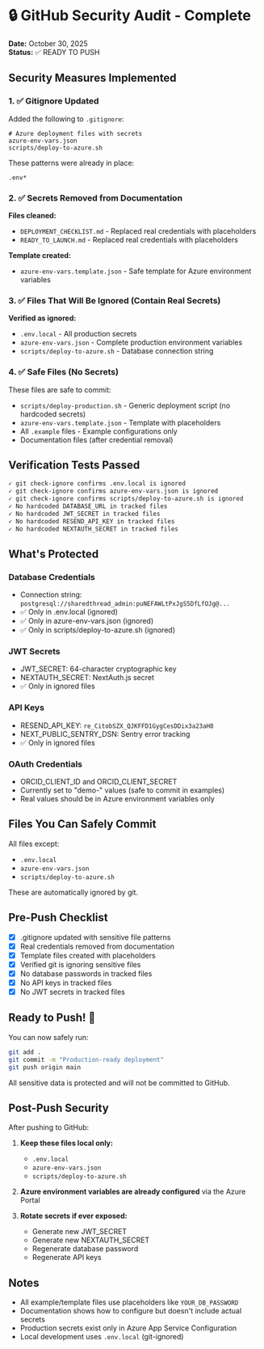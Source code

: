 # 🔒 GitHub Security Audit - Complete

**Date:** October 30, 2025  
**Status:** ✅ READY TO PUSH

## Security Measures Implemented

### 1. ✅ Gitignore Updated
Added the following to `.gitignore`:
```
# Azure deployment files with secrets
azure-env-vars.json
scripts/deploy-to-azure.sh
```

These patterns were already in place:
```
.env*
```

### 2. ✅ Secrets Removed from Documentation

**Files cleaned:**
- `DEPLOYMENT_CHECKLIST.md` - Replaced real credentials with placeholders
- `READY_TO_LAUNCH.md` - Replaced real credentials with placeholders

**Template created:**
- `azure-env-vars.template.json` - Safe template for Azure environment variables

### 3. ✅ Files That Will Be Ignored (Contain Real Secrets)

**Verified as ignored:**
- `.env.local` - All production secrets
- `azure-env-vars.json` - Complete production environment variables
- `scripts/deploy-to-azure.sh` - Database connection string

### 4. ✅ Safe Files (No Secrets)

These files are safe to commit:
- `scripts/deploy-production.sh` - Generic deployment script (no hardcoded secrets)
- `azure-env-vars.template.json` - Template with placeholders
- All `.example` files - Example configurations only
- Documentation files (after credential removal)

## Verification Tests Passed

```bash
✓ git check-ignore confirms .env.local is ignored
✓ git check-ignore confirms azure-env-vars.json is ignored  
✓ git check-ignore confirms scripts/deploy-to-azure.sh is ignored
✓ No hardcoded DATABASE_URL in tracked files
✓ No hardcoded JWT_SECRET in tracked files
✓ No hardcoded RESEND_API_KEY in tracked files
✓ No hardcoded NEXTAUTH_SECRET in tracked files
```

## What's Protected

### Database Credentials
- Connection string: `postgresql://sharedthread_admin:puNEFAWLtPxJgS5DfLfOJg@...`
- ✅ Only in .env.local (ignored)
- ✅ Only in azure-env-vars.json (ignored)
- ✅ Only in scripts/deploy-to-azure.sh (ignored)

### JWT Secrets
- JWT_SECRET: 64-character cryptographic key
- NEXTAUTH_SECRET: NextAuth.js secret
- ✅ Only in ignored files

### API Keys
- RESEND_API_KEY: `re_CitobSZX_QJKFFD1GygCesDDix3a23aH8`
- NEXT_PUBLIC_SENTRY_DSN: Sentry error tracking
- ✅ Only in ignored files

### OAuth Credentials
- ORCID_CLIENT_ID and ORCID_CLIENT_SECRET
- Currently set to "demo-" values (safe to commit in examples)
- Real values should be in Azure environment variables only

## Files You Can Safely Commit

All files except:
- `.env.local`
- `azure-env-vars.json` 
- `scripts/deploy-to-azure.sh`

These are automatically ignored by git.

## Pre-Push Checklist

- [x] .gitignore updated with sensitive file patterns
- [x] Real credentials removed from documentation
- [x] Template files created with placeholders
- [x] Verified git is ignoring sensitive files
- [x] No database passwords in tracked files
- [x] No API keys in tracked files
- [x] No JWT secrets in tracked files

## Ready to Push! 🎉

You can now safely run:

```bash
git add .
git commit -m "Production-ready deployment"
git push origin main
```

All sensitive data is protected and will not be committed to GitHub.

## Post-Push Security

After pushing to GitHub:

1. **Keep these files local only:**
   - `.env.local`
   - `azure-env-vars.json`
   - `scripts/deploy-to-azure.sh`

2. **Azure environment variables are already configured** via the Azure Portal

3. **Rotate secrets if ever exposed:**
   - Generate new JWT_SECRET
   - Generate new NEXTAUTH_SECRET
   - Regenerate database password
   - Regenerate API keys

## Notes

- All example/template files use placeholders like `YOUR_DB_PASSWORD`
- Documentation shows how to configure but doesn't include actual secrets
- Production secrets exist only in Azure App Service Configuration
- Local development uses `.env.local` (git-ignored)
